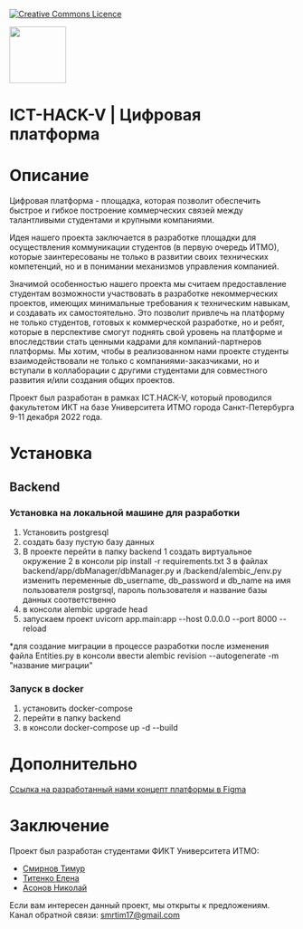<a rel="license" href="[https://github.com/timsmr/ICT.HACK-IV/blob/main/LICENSE]"><img alt="Creative Commons Licence"
style="border-width:0" src="https://camo.githubusercontent.com/8935c1c469baaaff5f6efbce5bf38e51b2e8c8502ab49336064cc2bf05b0cd30/68747470733a2f2f696d672e736869656c64732e696f2f6769746875622f6c6963656e73652f65766c6b6f2f4943546f6e426f74" /></a>

<img src='https://user-images.githubusercontent.com/63160594/206897763-ae44cd6c-629f-4fcb-bc38-c39742e51c90.png' width='100'>



# ICT-HACK-V | Цифровая платформа

# Описание

Цифровая платформа - площадка, которая позволит обеспечить быстрое и гибкое построение коммерческих связей между талантливыми студентами и крупными компаниями.

Идея нашего проекта заключается в разработке площадки для осуществления коммуникации студентов (в первую очередь ИТМО), которые заинтересованы не только в развитии своих технических компетенций, но и в понимании механизмов управления компанией. 

Значимой особенностью нашего проекта мы считаем предоставление студентам возможности участвовать в разработке некоммерческих проектов, имеющих минимальные требования к техническим навыкам, и создавать их самостоятельно. Это позволит привлечь на платформу не только студентов, готовых к коммерческой разработке, но и ребят, которые в перспективе смогут поднять свой уровень на платформе и впоследствии стать ценными кадрами для компаний-партнеров платформы. Мы хотим, чтобы в реализованном нами проекте студенты взаимодействовали не только с компаниями-заказчиками, но и вступали в коллаборации с другими студентами для совместного развития и/или создания общих проектов. 

Проект был разработан в рамках ICT.HACK-V, который проводился факультетом ИКТ на базе Университета ИТМО города Санкт-Петербурга 9-11 декабря 2022 года.



# Установка
## Backend


### Установка на локальной машине для разработки

1. Установить postgresql
2. создать базу пустую базу данных
3. В проекте перейти в папку backend
    1 создать виртуальное окружение
        2 в консоли pip install -r requirements.txt
            3 в файлах backend/app/dbManager/dbManager.py и /backend/alembic_/env.py изменить переменные db_username, db_password и db_name на имя пользователя     postgrsql, пароль пользователя и название базы данных соответственно 
4. в консоли alembic upgrade head 
5. запускаем проект uvicorn app.main:app --host 0.0.0.0 --port 8000 --reload

*для создание миграции в процессе разработки после изменения файла Entities.py в консоли ввести alembic revision --autogenerate -m "название миграции"

### Запуск в docker
1. установить docker-compose
2. перейти в папку backend
3. в консоли docker-compose up -d --build


# Дополнительно

[Ссылка на разработанный нами концепт платформы в Figma](https://www.figma.com/file/jGSuQvwiHX4dSR6ez00nHU/%D1%81%D0%B2%D0%B5%D0%BA%D0%BB%D0%BE "Наслаждайтесь!")



# Заключение

Проект был разработан студентами ФИКТ Университета ИТМО:

- [Смирнов Тимур](https://github.com/timsmr)
- [Титенко Елена](https://github.com/oxxawsm)
- [Асонов Николай](https://github.com/AsonovNikolay)

Если вам интересен данный проект, мы открыты к предложениям. Канал обратной связи: smrtim17@gmail.com
